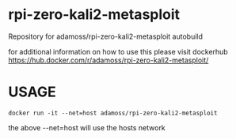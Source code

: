 # rpi-zero-kali2-metasploit
Repository for adamoss/rpi-zero-kali2-metasploit autobuild

for additional information on how to use this please visit dockerhub
https://hub.docker.com/r/adamoss/rpi-zero-kali2-metasploit/

USAGE
========
```
docker run -it --net=host adamoss/rpi-zero-kali2-metasploit
```

the above --net=host will use the hosts network 
